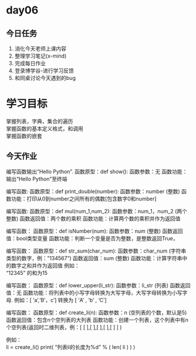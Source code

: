 # day06

## 今日任务

1. 消化今天老师上课内容
2. 整理学习笔记\(x-mind\)
3. 完成每日作业
4. 登录博学谷-进行学习反馈
5. 和同桌讨论今天遇到的bug

# 学习目标

掌握列表，字典，集合的遍历  
掌握函数的基本定义格式，和调用  
掌握函数的嵌套

## 今天作业

 
编写函数输出“Hello Python”.
函数原型：def show\(\):
函数参数：无
函数功能：输出“Hello Python”至终端

编写函数:
函数原型：def print\_double\(number\):
函数参数：number \(整数\)
函数功能：打印从0到number之间所有的偶数\[包含数字0和number\]

 

编写函数:
函数原型：def mul\(num\_1,num\_2\):
函数参数：num\_1，num\_2 \(两个整数\)
函数返回值：两个数的乘积
函数功能：计算两个数的乘积并作为返回值


编写函数：
函数原型：def isNumber\(num\):
函数参数：num \(整数\)
函数返回值：bool类型变量
函数功能：判断一个变量是否为整数，是整数返回True，

编写函数：
函数原型：def str\_sum\(char\_num\):
函数参数：char\_num \(字符串类型的数字，例：”134567”\)
函数返回值：sum \(整数\)
函数功能：计算字符串中的数字之和并作为返回值 例如：  
  “12345” 的和为15


编写函数：
函数原型：def lower\_upper\(li\_str\):
函数参数：li\_str \(列表\)
函数返回值：无
函数功能：将列表中的小写字母转换为大写字母，大写字母转换为小写字母.
例如：\[ ‘a’,‘B’，c’\] 转换为 \[ ‘A’ , ‘b’ , ‘C’\]

编写函数：
函数原型：def create\_li\(n\):
函数参数：n \(空列表的个数，默认是5\)
函数返回值：包含n个空列表的大列表
函数功能：创建一个列表，这个列表中有n个空列表\(返回时二维列表，例：\[ \[ \],\[ \],\[ \],\[ \],\[ \] \] \)

例如：  
li = create\_li\(\)
print\( “列表li的长度为%d” % \( len\( li \) \) \)




